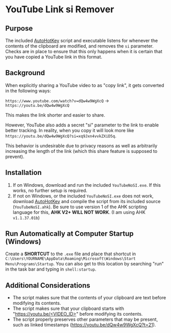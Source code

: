# YouTube Link si Remover

## Purpose

The included [AutoHotKey](https://www.autohotkey.com/) script and executable listens for whenever the contents of the clipboard are modified, and removes the `si` parameter. Checks are in place to ensure that this only happens when it is certain that you have copied a YouTube link in this format.

## Background

When explicitly sharing a YouTube video to as "copy link", it gets converted in the following ways:

`https://www.youtube.com/watch?v=dQw4w9WgXcQ` -> `https://youtu.be/dQw4w9WgXcQ`

This makes the link shorter and easier to share.

However, YouTube also adds a secret "si" parameter to the link to enable better tracking. In reality, when you copy it will look more like `https://youtu.be/dQw4w9WgXcQ?si=xq9Jxn4vvkZXiD5q`.

This behavior is undesirable due to privacy reasons as well as arbitrarily increasing the length of the link (which this share feature is supposed to prevent).

## Installation

1. If on Windows, download and run the included `YouTubeNoSI.exe`. If this works, no further setup is required.
2. If not on Windows, or the included `YouTubeNoSI.exe` does not work, download [AutoHotKey](https://www.autohotkey.com/) and compile the script from its included source (`YouTubeNoSI.ahk`). Be sure to use version 1 of the AHK scripting language for this, **AHK V2+ WILL NOT WORK**. (I am using AHK `v1.1.37.01b`)

## Run Automatically at Computer Startup (Windows)

Create a **SHORTCUT** to the `.exe` file and place that shortcut in `C:\Users\YOURNAME\AppData\Roaming\Microsoft\Windows\Start Menu\Programs\Startup`.
You can also get to this location by searching "run" in the task bar and typing in `shell:startup`.

## Additional Considerations

- The script makes sure that the contents of your clipboard are text before modifying its contents.
- The script makes sure that your clipboard starts with "[https://youtu.be/<VIDEO_ID>](https://youtube.com)" before modifying its contents.
- The script properly preserves other parameters that may be present, such as linked timestamps (https://youtu.be/dQw4w9WgXcQ?t=21).
